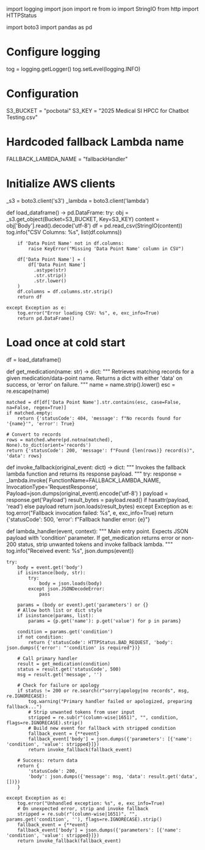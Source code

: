 import logging
import json
import re
from io import StringIO
from http import HTTPStatus

import boto3
import pandas as pd

# Configure logging
tog = logging.getLogger()
tog.setLevel(logging.INFO)

# Configuration
S3_BUCKET = "pocbotai"
S3_KEY = "2025 Medical SI HPCC for Chatbot Testing.csv"
# Hardcoded fallback Lambda name
FALLBACK_LAMBDA_NAME = "fallbackHandler"

# Initialize AWS clients
_s3 = boto3.client('s3')
_lambda = boto3.client('lambda')


def load_dataframe() -> pd.DataFrame:
    try:
        obj = _s3.get_object(Bucket=S3_BUCKET, Key=S3_KEY)
        content = obj['Body'].read().decode('utf-8')
        df = pd.read_csv(StringIO(content))
        tog.info("CSV Columns: %s", list(df.columns))
        
        if 'Data Point Name' not in df.columns:
            raise KeyError("Missing 'Data Point Name' column in CSV")

        df['Data Point Name'] = (
            df['Data Point Name']
              .astype(str)
              .str.strip()
              .str.lower()
        )
        df.columns = df.columns.str.strip()
        return df

    except Exception as e:
        tog.error("Error loading CSV: %s", e, exc_info=True)
        return pd.DataFrame()

# Load once at cold start
df = load_dataframe()


def get_medication(name: str) -> dict:
    """
    Retrieves matching records for a given medication/data-point name.
    Returns a dict with either 'data' on success, or 'error' on failure.
    """
    name = name.strip().lower()
    esc = re.escape(name)

    matched = df[df['Data Point Name'].str.contains(esc, case=False, na=False, regex=True)]
    if matched.empty:
        return {'statusCode': 404, 'message': f"No records found for '{name}'", 'error': True}

    # Convert to records
    rows = matched.where(pd.notna(matched), None).to_dict(orient='records')
    return {'statusCode': 200, 'message': f"Found {len(rows)} record(s)", 'data': rows}


def invoke_fallback(original_event: dict) -> dict:
    """
    Invokes the fallback lambda function and returns its response payload.
    """
    try:
        response = _lambda.invoke(
            FunctionName=FALLBACK_LAMBDA_NAME,
            InvocationType='RequestResponse',
            Payload=json.dumps(original_event).encode('utf-8')
        )
        payload = response.get('Payload')
        result_bytes = payload.read() if hasattr(payload, 'read') else payload
        return json.loads(result_bytes)
    except Exception as e:
        tog.error("Fallback invocation failed: %s", e, exc_info=True)
        return {'statusCode': 500, 'error': f"Fallback handler error: {e}"}


def lambda_handler(event, context):
    """
    Main entry point. Expects JSON payload with 'condition' parameter.
    If get_medication returns error or non-200 status, strip unwanted tokens and invoke fallback lambda.
    """
    tog.info("Received event: %s", json.dumps(event))

    try:
        body = event.get('body')
        if isinstance(body, str):
            try:
                body = json.loads(body)
            except json.JSONDecodeError:
                pass

        params = (body or event).get('parameters') or {}
        # Allow both list or dict style
        if isinstance(params, list):
            params = {p.get('name'): p.get('value') for p in params}

        condition = params.get('condition')
        if not condition:
            return {'statusCode': HTTPStatus.BAD_REQUEST, 'body': json.dumps({'error': "'condition' is required"})}

        # Call primary handler
        result = get_medication(condition)
        status = result.get('statusCode', 500)
        msg = result.get('message', '')

        # Check for failure or apology
        if status != 200 or re.search(r"sorry|apology|no records", msg, re.IGNORECASE):
            tog.warning("Primary handler failed or apologized, preparing fallback...")
            # Strip unwanted tokens from user input
            stripped = re.sub(r"(column-wise|1651)", "", condition, flags=re.IGNORECASE).strip()
            # Build new event for fallback with stripped condition
            fallback_event = {**event}
            fallback_event['body'] = json.dumps({'parameters': [{'name': 'condition', 'value': stripped}]})
            return invoke_fallback(fallback_event)

        # Success: return data
        return {
            'statusCode': 200,
            'body': json.dumps({'message': msg, 'data': result.get('data', [])})
        }

    except Exception as e:
        tog.error("Unhandled exception: %s", e, exc_info=True)
        # On unexpected error, strip and invoke fallback
        stripped = re.sub(r"(column-wise|1651)", "", params.get('condition', ''), flags=re.IGNORECASE).strip()
        fallback_event = {**event}
        fallback_event['body'] = json.dumps({'parameters': [{'name': 'condition', 'value': stripped}]})
        return invoke_fallback(fallback_event)
